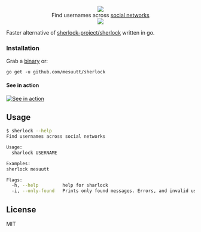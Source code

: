 <p align=center>
  <img src="https://user-images.githubusercontent.com/27065646/53551960-ae4dff80-3b3a-11e9-9075-cef786c69364.png"/>
<br>
<span>Find usernames across <a href="https://github.com/theyahya/sherlock/blob/master/sites.md">social networks</a>
<br>
  <img src="https://img.shields.io/badge/License-MIT-green.svg">
</span>

</p>

Faster alternative of [sherlock-project/sherlock](https://github.com/sherlock-project/sherlock) written in go.


### Installation

Grab a [binary](https://github.com/mesuutt/sherlock/releases) or:

```
go get -u github.com/mesuutt/sherlock
```

#### See in action

[![See in action](https://asciinema.org/a/256939.png)](https://asciinema.org/a/256939?speed=1.5)

## Usage

```bash
$ sherlock --help
Find usernames across social networks

Usage:
  sharlock USERNAME

Examples:
sherlock mesuutt

Flags:
  -h, --help         help for sharlock
  -i, --only-found   Prints only found messages. Errors, and invalid username errors will not appear.
```

## License

MIT
